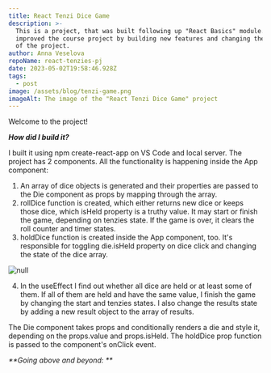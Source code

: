 ```yaml
---
title: React Tenzi Dice Game
description: >-
  This is a project, that was built following up "React Basics" module. I
  improved the course project by building new features and changing the design
  of the project. 
author: Anna Veselova
repoName: react-tenzies-pj
date: 2023-05-02T19:58:46.928Z
tags:
  - post
image: /assets/blog/tenzi-game.png
imageAlt: The image of the "React Tenzi Dice Game" project
---
```

Welcome to the project! 

_**How did I build it?**_

 I built it using npm create-react-app on VS Code and local server. The project has 2 components. All the functionality is happening inside the App component:

1. An array of dice objects is generated and their properties are passed to the Die component as props by mapping through the array. 
2. rollDice function is created, which either returns new dice or keeps those dice, which isHeld property is a truthy value. It may start or finish the game, depending on tenzies state. If the game is over, it clears the roll counter and timer states. 
3. holdDice function is created inside the App component, too. It's responsible for toggling die.isHeld property on dice click and changing the state of the dice array. 

![null](/assets/blog/holddice.png)

4. In the useEffect I find out whether all dice are held or at least some of them. If all of them are held and have the same value, I finish the game by changing the start and tenzies states. I also change the results state by adding a new result object to the array of results.

The Die component takes props and conditionally renders a die and style it, depending on the props.value and props.isHeld. The holdDice prop function is passed to the component's onClick event.



_**Going above and beyond: **_

